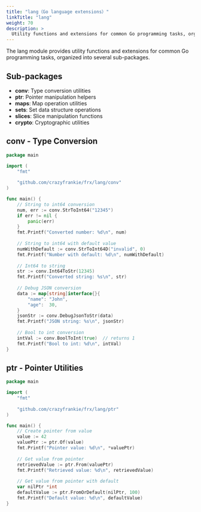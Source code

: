 ```yaml
---
title: "lang（Go language extensions）"
linkTitle: "lang"
weight: 70
description: >
  Utility functions and extensions for common Go programming tasks, organized into several sub-packages.
---
```


The lang module provides utility functions and extensions for common Go programming tasks, organized into several sub-packages.

## Sub-packages

- **conv**: Type conversion utilities
- **ptr**: Pointer manipulation helpers
- **maps**: Map operation utilities
- **sets**: Set data structure operations
- **slices**: Slice manipulation functions
- **crypto**: Cryptographic utilities

## conv - Type Conversion

```go
package main

import (
    "fmt"
	
    "github.com/crazyfrankie/frx/lang/conv"
)

func main() {
    // String to int64 conversion
    num, err := conv.StrToInt64("12345")
    if err != nil {
        panic(err)
    }
    fmt.Printf("Converted number: %d\n", num)
    
    // String to int64 with default value
    numWithDefault := conv.StrToInt64D("invalid", 0)
    fmt.Printf("Number with default: %d\n", numWithDefault)
    
    // Int64 to string
    str := conv.Int64ToStr(12345)
    fmt.Printf("Converted string: %s\n", str)
    
    // Debug JSON conversion
    data := map[string]interface{}{
        "name": "John",
        "age":  30,
    }
    jsonStr := conv.DebugJsonToStr(data)
    fmt.Printf("JSON string: %s\n", jsonStr)
    
    // Bool to int conversion
    intVal := conv.BoolToInt(true)  // returns 1
    fmt.Printf("Bool to int: %d\n", intVal)
}
```

## ptr - Pointer Utilities

```go
package main

import (
    "fmt"
	
    "github.com/crazyfrankie/frx/lang/ptr"
)

func main() {
    // Create pointer from value
    value := 42
    valuePtr := ptr.Of(value)
    fmt.Printf("Pointer value: %d\n", *valuePtr)
    
    // Get value from pointer
    retrievedValue := ptr.From(valuePtr)
    fmt.Printf("Retrieved value: %d\n", retrievedValue)
    
    // Get value from pointer with default
    var nilPtr *int
    defaultValue := ptr.FromOrDefault(nilPtr, 100)
    fmt.Printf("Default value: %d\n", defaultValue)
}
```
